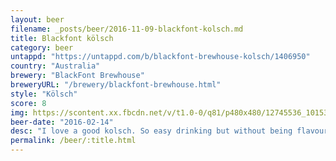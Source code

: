 ```yaml
---
layout: beer
filename: _posts/beer/2016-11-09-blackfont-kolsch.md
title: Blackfont kölsch
category: beer
untappd: "https://untappd.com/b/blackfont-brewhouse-kolsch/1406950"
country: "Australia"
brewery: "BlackFont Brewhouse"
breweryURL: "/brewery/blackfont-brewhouse.html"
style: "Kölsch"
score: 8
img: https://scontent.xx.fbcdn.net/v/t1.0-0/q81/p480x480/12745536_10153890419543745_6014336509869834605_n.jpg?oh=b7035154e255d86e062d3e19c635d4ba&oe=59641E35
beer-date: "2016-02-14"
desc: "I love a good kolsch. So easy drinking but without being flavourless"
permalink: /beer/:title.html
---
```

